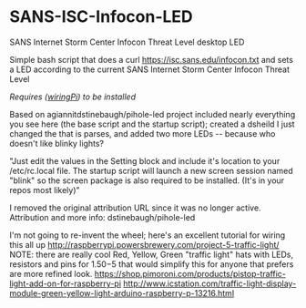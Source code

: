 # SANS-ISC-Infocon-LED
SANS Internet Storm Center Infocon Threat Level desktop LED

Simple bash script that does a curl https://isc.sans.edu/infocon.txt and sets a LED according to the current SANS Internet Storm Center Infocon Threat Level

*Requires ([wiringPi](http://wiringpi.com/)) to be installed*

Based on agiannitdstinebaugh/pihole-led project included nearly everything you see here (the base script and the startup script); created a dsheild I just changed the  that is parses, and added two more LEDs -- because who doesn't like blinky lights?


"Just edit the values in the Setting block and include it's location to your /etc/rc.local file.
The startup script will launch a new screen session named "blink" so the screen package is also required to be installed. (It's in your repos most likely)" 

I removed the original attribution URL since it was no longer active.  Attribution and more info: dstinebaugh/pihole-led

I'm not going to re-invent the wheel; here's an excellent tutorial for wiring this all up
http://raspberrypi.powersbrewery.com/project-5-traffic-light/
NOTE: there are really cool Red, Yellow, Green "traffic light" hats with LEDs, resistors and pins for $1.50-$5 that would simplify this for anyone that prefers are more refined look.
https://shop.pimoroni.com/products/pistop-traffic-light-add-on-for-raspberry-pi
http://www.icstation.com/traffic-light-display-module-green-yellow-light-arduino-raspberry-p-13216.html
